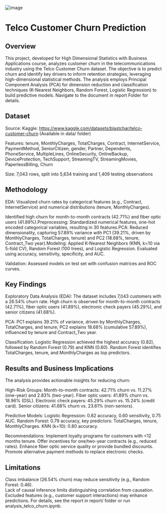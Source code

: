 ![image](https://github.com/user-attachments/assets/0bffb9d4-a14a-4da0-b756-e3775a0bb658)


# Telco Customer Churn Prediction

##  Overview

This project, developed for High Dimensional Statistics with Business Applications course, analyzes customer churn in the telecommunications industry using the Telco Customer Churn dataset. The objective is to predict churn and identify key drivers to inform retention strategies, leveraging high-dimensional statistical methods. The analysis employs Principal Component Analysis (PCA) for dimension reduction and classification techniques (K-Nearest Neighbors, Random Forest, Logistic Regression) to build predictive models. Navigate to the document in report Folder for details.


## Dataset
Source: Kaggle: https://www.kaggle.com/datasets/blastchar/telco-customer-churn (Available in data/ folder)

Features: tenure, MonthlyCharges, TotalCharges, Contract, InternetService, PaymentMethod, SeniorCitizen, gender, Partner, Dependents, PhoneService, MultipleLines, OnlineSecurity, OnlineBackup, DeviceProtection, TechSupport, StreamingTV, StreamingMovies, PaperlessBilling, Churn

Size: 7,043 rows, split into 5,634 training and 1,409 testing observations  

##  Methodology

EDA: Visualized churn rates by categorical features (e.g., Contract, InternetService) and numerical distributions (tenure, MonthlyCharges).

Identified high churn for month-to-month contracts (42.71%) and fiber optic users (41.89%).Preprocessing: Standardized numerical features, one-hot encoded categorical variables, resulting in 30 features.PCA: Reduced dimensionality, capturing 57.89% variance with PC1 (39.21%, driven by MonthlyCharges, TotalCharges, tenure) and PC2 (18.68%, tenure, Contract_Two year).Modeling: Applied K-Nearest Neighbors (KNN, k=10 via 5-fold CV), Random Forest (100 trees), and Logistic Regression.
Evaluated using accuracy, sensitivity, specificity, and AUC.

Validation: Assessed models on test set with confusion matrices and ROC curves.


##  Key Findings
Exploratory Data Analysis (EDA): The dataset includes 7,043 customers with a 26.54% churn rate. High churn is observed for month-to-month contracts (42.71%), fiber optic users (41.89%), electronic check payers (45.29%), and senior citizens (41.68%).

PCA: PC1 explains 39.21% of variance, driven by MonthlyCharges, TotalCharges, and tenure; PC2 explains 18.68% (cumulative 57.89%), influenced by tenure and Contract_Two year.

Classification: Logistic Regression achieved the highest accuracy (0.82), followed by Random Forest (0.79) and KNN (0.80). Random Forest identifies TotalCharges, tenure, and MonthlyCharges as top predictors.


## Results and Business Implications
The analysis provides actionable insights for reducing churn:

High-Risk Groups:
Month-to-month contracts: 42.71% churn vs. 11.27% (one-year) and 2.83% (two-year).
Fiber optic users: 41.89% churn vs. 18.96% (DSL).
Electronic check payers: 45.29% churn vs. 15.24% (credit card).
Senior citizens: 41.68% churn vs. 23.61% (non-seniors).


Predictive Models:
Logistic Regression: 0.82 accuracy, 0.60 sensitivity, 0.75 AUC.
Random Forest: 0.79 accuracy, key predictors: TotalCharges, tenure, MonthlyCharges.
KNN (k=10): 0.80 accuracy.


Recommendations:
Implement loyalty programs for customers with <12 months tenure.
Offer incentives for one/two-year contracts (e.g., reduced rates).
Enhance fiber optic service quality or provide bundled discounts.
Promote alternative payment methods to replace electronic checks.

##  Limitations  

Class imbalance (26.54% churn) may reduce sensitivity (e.g., Random Forest: 0.46).  
Lack of causal inference limits distinguishing correlation from causation.  
Excluded features (e.g., customer support interactions) may enhance predictions.
For details, see the report in report/ folder or run analysis_telco_churn.ipynb.


